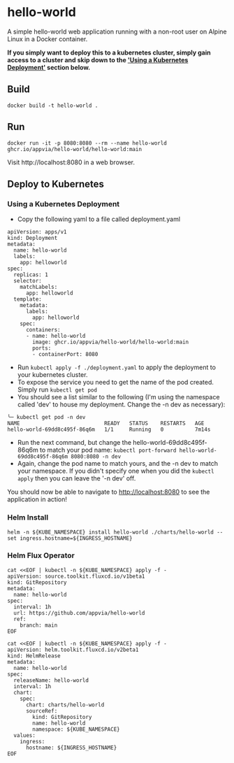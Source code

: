 # hello-world

A simple hello-world web application running with a non-root user on Alpine Linux in a Docker container.

**If you simply want to deploy this to a kubernetes cluster, simply gain access to a cluster and skip down to the ['Using a Kubernetes Deployment'](https://github.com/appvia/hello-world#using-a-kubernetes-deployment) section below.**

## Build

```
docker build -t hello-world .
```

## Run

```
docker run -it -p 8080:8080 --rm --name hello-world ghcr.io/appvia/hello-world/hello-world:main
```

Visit http://localhost:8080 in a web browser.

## Deploy to Kubernetes

### Using a Kubernetes Deployment
- Copy the following yaml to a file called deployment.yaml
```
apiVersion: apps/v1
kind: Deployment
metadata:
  name: hello-world
  labels:
    app: helloworld
spec:
  replicas: 1
  selector:
    matchLabels:
      app: helloworld
  template:
    metadata:
      labels:
        app: helloworld
    spec:
      containers:
      - name: hello-world
        image: ghcr.io/appvia/hello-world/hello-world:main
        ports:
        - containerPort: 8080
```
- Run `kubectl apply -f ./deployment.yaml` to apply the deployment to your kubernetes cluster.
- To expose the service you need to get the name of the pod created. Simply run `kubectl get pod`
- You should see a list similar to the following (I'm using the namespace called 'dev' to house my deployment. Change the -n dev as necessary):
```
╰─ kubectl get pod -n dev
NAME                           READY   STATUS    RESTARTS   AGE
hello-world-69dd8c495f-86q6m   1/1     Running   0          7m14s
```
- Run the next command, but change the hello-world-69dd8c495f-86q6m to match your pod name: `kubectl port-forward hello-world-69dd8c495f-86q6m 8080:8080 -n dev`
- Again, change the pod name to match yours, and the -n dev to match your namespace. If you didn't specify one when you did the `kubectl apply` then you can leave the '-n dev' off.

You should now be able to navigate to [http://localhost:8080](http://localhost:8080) to see the application in action!


### Helm Install

```
helm -n ${KUBE_NAMESPACE} install hello-world ./charts/hello-world --set ingress.hostname=${INGRESS_HOSTNAME}
```

### Helm Flux Operator

```
cat <<EOF | kubectl -n ${KUBE_NAMESPACE} apply -f -
apiVersion: source.toolkit.fluxcd.io/v1beta1
kind: GitRepository
metadata:
  name: hello-world
spec:
  interval: 1h
  url: https://github.com/appvia/hello-world
  ref:
    branch: main
EOF

cat <<EOF | kubectl -n ${KUBE_NAMESPACE} apply -f -
apiVersion: helm.toolkit.fluxcd.io/v2beta1
kind: HelmRelease
metadata:
  name: hello-world
spec:
  releaseName: hello-world
  interval: 1h
  chart:
    spec:
      chart: charts/hello-world
      sourceRef:
        kind: GitRepository
        name: hello-world
        namespace: ${KUBE_NAMESPACE}
  values:
    ingress:
      hostname: ${INGRESS_HOSTNAME}
EOF
```
